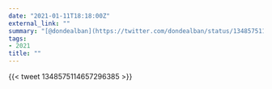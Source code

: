 ```yaml
---
date: "2021-01-11T18:18:00Z"
external_link: ""
summary: "[@dondealban](https://twitter.com/dondealban/status/1348575114657296385)"
tags:
- 2021
title: ""
---
```

{{< tweet 1348575114657296385 >}}